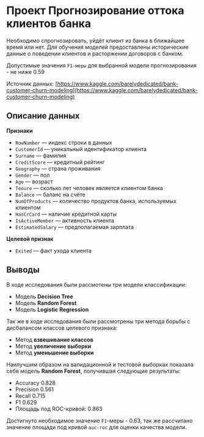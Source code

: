 # Проект Прогнозирование оттока клиентов банка

Необходимо спрогнозировать, уйдёт клиент из банка в ближайшее время или нет. Для обучения моделей предоставлены исторические данные о поведении клиентов и расторжении договоров с банком.

Допустимые значения `F1-меры` для выбранной модели прогнозирования - не ниже 0.59

Источник данных: [https://www.kaggle.com/barelydedicated/bank-customer-churn-modeling](https://www.kaggle.com/barelydedicated/bank-customer-churn-modeling)

## Описание данных

**Признаки**

* `RowNumber` — индекс строки в данных
* `CustomerId` — уникальный идентификатор клиента
* `Surname` — фамилия
* `CreditScore` — кредитный рейтинг
* `Geography` — страна проживания
* `Gender` — пол
* `Age` — возраст
* `Tenure` — сколько лет человек является клиентом банка
* `Balance` — баланс на счёте
* `NumOfProducts` — количество продуктов банка, используемых клиентом
* `HasCrCard` — наличие кредитной карты
* `IsActiveMember` — активность клиента
* `EstimatedSalary` — предполагаемая зарплата

**Целевой признак**

* `Exited` — факт ухода клиента

## Выводы

В ходе исследования были рассмотены три модели классификации:

* Модель **Decision Tree**
* Модель **Random Forest**
* Модель **Logistic Regression**

Так же в ходе исследования были рассмотрены три метода борьбы с дисбалансом классов целевого признака:

* Метод **взвешивание классов**
* Метод **увеличение выборки**
* Метод **уменьшение выборки**

Наилучшим образом на валидационной и тестовой выборках показала себя модель **Random Forest**, получившая следующие результаты:

* Accuracy 0.828
* Precision 0.561
* Recall 0.715
* F1 0.629
* Площадь под ROC-кривой: 0.863

Достигнуто необходимое значение `F1`-меры - 0.63, так же рассчитано значение площади под кривой `auc-roc` для оценки качества модели.
